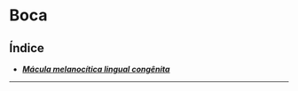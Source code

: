 # **Boca**

## Índice

- [***Mácula melanocítica lingual congênita***](mcula-melanoctica-lingual-congnita.md)

---


